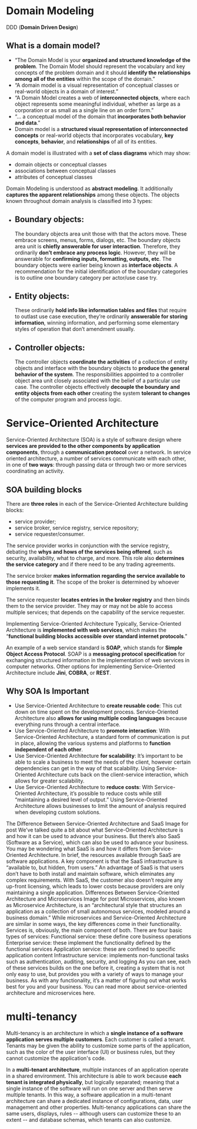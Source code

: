 # Domain Modeling

DDD (**Domain Driven Design**)

## What is a domain model?

- “The Domain Model is your **organized and structured knowledge of the problem**. The Domain Model should represent the vocabulary and key concepts of the problem domain and it should **identify the relationships among all of the entities** within the scope of the domain.”
- “A domain model is a visual representation of conceptual classes or real-world objects in a domain of interest.”
- “A Domain Model creates a web of **interconnected objects**, where each object represents some meaningful individual, whether as large as a corporation or as small as a single line on an order form.” 
- “… a conceptual model of the domain that **incorporates both behavior and data**.”
- Domain model is a **structured visual representation of interconnected concepts** or real-world objects that incorporates vocabulary, **key concepts**, **behavior**, and **relationships** of all of its entities.

A domain model is illustrated with a **set of class diagrams** which may show:

- domain objects or conceptual classes
- associations between conceptual classes
- attributes of conceptual classes

Domain Modeling is understood as **abstract modeling**. It additionally **captures the apparent relationships** among these objects. The objects known throughout domain analysis is classified into 3 types:

- ## **Boundary objects**:

  The boundary objects area unit those with that the actors move. These embrace screens, menus, forms, dialogs, etc. The boundary objects area unit is **chiefly answerable for user interaction**. Therefore, they ordinarily **don’t embrace any process logic**. However, they will be answerable for **confirming inputs, formatting, outputs, etc**. The boundary objects were earlier being known as **interface objects**. A recommendation for the initial identification of the boundary categories is to outline one boundary category per actor/use case try.

- ## Entity objects:

  These ordinarily **hold info like information tables and files** that require to outlast use case execution,  they’re ordinarily **answerable for storing information**, winning information, and performing some elementary styles of operation that don’t amendment usually.

- ## Controller objects:

  The controller objects **coordinate the activities** of a collection of entity objects and interface with the boundary objects to **produce the general behavior of the system**. The responsibilities appointed to a controller object area unit closely associated with the belief of a particular use case. The controller objects effectively **decouple the boundary and entity objects from each other** creating the system **tolerant to changes** of the computer program and process logic.

# Service-Oriented Architecture

Service-Oriented Architecture (SOA) is a style of software design where **services are provided to the other components by application components**, through a **communication protocol** over a network. In service oriented architecture, a number of services communicate with each other, in one of **two ways**: through passing data or through two or more services coordinating an activity.

## SOA building blocks

There are **three roles** in each of the Service-Oriented Architecture building blocks: 

- service provider; 
- service broker, service registry, service repository; 
- service requester/consumer.

The service provider works in conjunction with the service registry, debating the **whys and hows of the services being offered**, such as security, availability, what to charge, and more. This role also **determines the service category** and if there need to be any trading agreements.

The service broker **makes information regarding the service available to those requesting it**. The scope of the broker is determined by whoever implements it.

The service requester **locates entries in the broker registry** and then binds them to the service provider. They may or may not be able to access multiple services; that depends on the capability of the service requester.

Implementing Service-Oriented Architecture
Typically, Service-Oriented Architecture is **implemented with web services**, which makes the “**functional building blocks accessible over standard internet protocols**.”

An example of a web service standard is **SOAP**, which stands for **Simple Object Access Protocol**. SOAP is a **messaging protocol specification** for exchanging structured information in the implementation of web services in computer networks. Other options for implementing Service-Oriented Architecture include **Jini**, **COBRA**, or **REST**.

## Why SOA Is Important

- Use Service-Oriented Architecture to **create reusable code**: This cut down on time spent on the development process. Service-Oriented Architecture also **allows for using multiple coding languages** because everything runs through a central interface.
- Use Service-Oriented Architecture to **promote interaction**: With Service-Oriented Architecture, a standard form of communication is put in place, allowing the various systems and platforms to **function independent of each other**.
- Use Service-Oriented Architecture **for scalability**: It’s important to be able to scale a business to meet the needs of the client, however certain dependencies can get in the way of that scalability. Using Service-Oriented Architecture cuts back on the client-service interaction, which allows for greater scalability.
- Use Service-Oriented Architecture to **reduce costs**: With Service-Oriented Architecture, it’s possible to reduce costs while still “maintaining a desired level of output.” Using Service-Oriented Architecture allows businesses to limit the amount of analysis required when developing custom solutions.


The Difference Between Service-Oriented Architecture and SaaS
Image for post
We’ve talked quite a bit about what Service-Oriented Architecture is and how it can be used to advance your business. But there’s also SaaS (Software as a Service), which can also be used to advance your business. You may be wondering what SaaS is and how it differs from Service-Oriented Architecture. In brief, the resources available through SaaS are software applications. A key component is that the SaaS infrastructure is “available to, but hidden, from users.” An advantage of SaaS is that users don’t have to both install and maintain software, which eliminates any complex requirements. With SaaS, the customer also doesn’t require any up-front licensing, which leads to lower costs because providers are only maintaining a single application.
Differences Between Service-Oriented Architecture and Microservices
Image for post
Microservices, also known as Microservice Architecture, is an “architectural style that structures an application as a collection of small autonomous services, modeled around a business domain.”
While microservices and Service-Oriented Architecture are similar in some ways, the key differences come in their functionality. Services is, obviously, the main component of both. There are four basic types of services:
Functional service: these define core business operations
Enterprise service: these implement the functionality defined by the functional services
Application service: these are confined to specific application content
Infrastructure service: implements non-functional tasks such as authentication, auditing, security, and logging
As you can see, each of these services builds on the one before it, creating a system that is not only easy to use, but provides you with a variety of ways to manage your business. As with any functionality, it’s a matter of figuring out what works best for you and your business.
You can read more about service-oriented architecture and microservices here.

# multi-tenancy

Multi-tenancy is an architecture in which a **single instance of a software application serves multiple customers**. Each customer is called a tenant. Tenants may be given the ability to customize some parts of the application, such as the color of the user interface (UI) or business rules, but they cannot customize the application's code.

In a **multi-tenant architecture**, multiple instances of an application operate in a shared environment. This architecture is able to work because **each tenant is integrated physically**, but logically separated; meaning that a single instance of the software will run on one server and then serve multiple tenants. In this way, a software application in a multi-tenant architecture can share a dedicated instance of configurations, data, user management and other properties. Multi-tenancy applications can share the same users, displays, rules -- although users can customize these to an extent -- and database schemas, which tenants can also customize.
